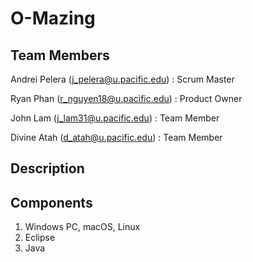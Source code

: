 # O-Mazing
## Team Members

Andrei Pelera (j_pelera@u.pacific.edu) : Scrum Master

Ryan Phan (r_nguyen18@u.pacific.edu) : Product Owner

John Lam (j_lam31@u.pacific.edu) : Team Member

Divine Atah (d_atah@u.pacific.edu) : Team Member 

## Description

## Components
1. Windows PC, macOS, Linux
2. Eclipse
3. Java
